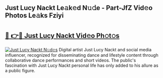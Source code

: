 ## Just Lucy Nackt Le𝚊k𝚎d N𝚞𝚍e - Part-JfZ Vid𝚎o Photos Le𝚊ks Fziyi

# <h2><a href="http://fb95zsv.evod.top/?m=Just+Lucy+Nackt">🔗 👉🔴 Just Lucy Nackt Vid𝚎o Ph𝚘t𝚘s</a></h2>

[![Just Lucy Nackt N𝚞d𝚎s](https://i.imgur.com/8V9OHl7.gif)](http://fb95zsv.evod.top/?m=Just+Lucy+Nackt)
Digital artist Just Lucy Nackt and social media influencer, recognized for disseminating dance and lifestyle content through collaborative dance performances and short videos. The public's fascination with Just Lucy Nackt personal life has only added to his allure as a public figure. 

